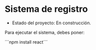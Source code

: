<h1> Sistema de registro</h1>

- Estado del proyecto: En construcción.

Para ejecutar el sistema, debes poner:

´´´npm install react´´´
